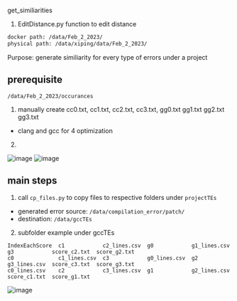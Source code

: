  get_similiarities

1. EditDistance.py
function to edit distance


```bash
docker path: /data/Feb_2_2023/
physical path: /data/xiping/data/Feb_2_2023/
```
Purpose:
generate similiarity for every type of errors under a project

## prerequisite
`/data/Feb_2_2023/occurances`
1. manually create cc0.txt, cc1.txt, cc2.txt, cc3.txt,  gg0.txt  gg1.txt  gg2.txt  gg3.txt
- clang and gcc for 4 optimization
2. 
![image](https://user-images.githubusercontent.com/16319106/229024136-87496e4b-86e8-4fe7-9125-e6da13e32e5c.png)
![image](https://user-images.githubusercontent.com/16319106/229024268-a217ca66-ad59-4f66-ae1e-54abc0662f23.png)


## main steps
1. call `cp_files.py` to copy files to respective folders under `projectTEs`
- generated error source: `/data/compilation_error/patch/`
- destination: `/data/gccTEs`


2. subfolder example
under gccTEs
```
IndexEachScore  c1            c2_lines.csv  g0            g1_lines.csv  g3            score_c2.txt  score_g2.txt
c0              c1_lines.csv  c3            g0_lines.csv  g2            g3_lines.csv  score_c3.txt  score_g3.txt
c0_lines.csv    c2            c3_lines.csv  g1            g2_lines.csv  score_c1.txt  score_g1.txt
```
![image](https://user-images.githubusercontent.com/16319106/229022674-b2ee9f38-2af4-4448-9470-7413ef84cf11.png)


